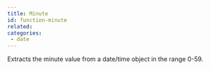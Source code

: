 ```yaml
---
title: Minute
id: function-minute
related:
categories:
 - date
---
```


Extracts the minute value from a date/time object in the range 0-59.